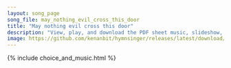 ```yaml
---
layout: song_page
song_file: may_nothing_evil_cross_this_door
title: "May nothing evil cross this door"
description: "View, play, and download the PDF sheet music, slideshow, and audio. Lyrics: May nothing evil cross this door, and may ill fortune never pry about these windows; may the roar and rain go by.  By faith made strong, the rafters w... english secular 4part"
image: https://github.com/kenanbit/hymnsinger/releases/latest/download/may_nothing_evil_cross_this_door-trad.png
---
```


{% include choice_and_music.html %}